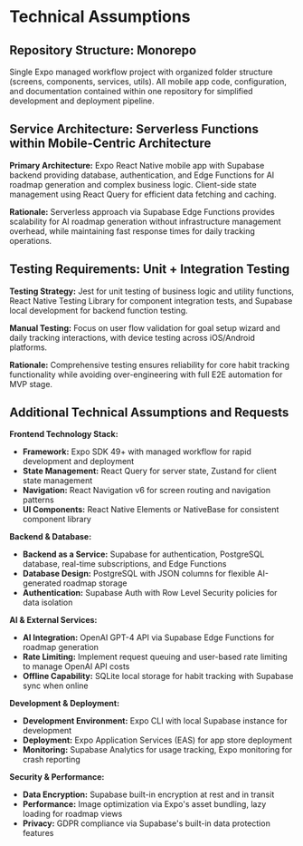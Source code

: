 # Technical Assumptions

## Repository Structure: Monorepo
Single Expo managed workflow project with organized folder structure (screens, components, services, utils). All mobile app code, configuration, and documentation contained within one repository for simplified development and deployment pipeline.

## Service Architecture: Serverless Functions within Mobile-Centric Architecture
**Primary Architecture:** Expo React Native mobile app with Supabase backend providing database, authentication, and Edge Functions for AI roadmap generation and complex business logic. Client-side state management using React Query for efficient data fetching and caching.

**Rationale:** Serverless approach via Supabase Edge Functions provides scalability for AI roadmap generation without infrastructure management overhead, while maintaining fast response times for daily tracking operations.

## Testing Requirements: Unit + Integration Testing
**Testing Strategy:** Jest for unit testing of business logic and utility functions, React Native Testing Library for component integration tests, and Supabase local development for backend function testing.

**Manual Testing:** Focus on user flow validation for goal setup wizard and daily tracking interactions, with device testing across iOS/Android platforms.

**Rationale:** Comprehensive testing ensures reliability for core habit tracking functionality while avoiding over-engineering with full E2E automation for MVP stage.

## Additional Technical Assumptions and Requests

**Frontend Technology Stack:**
- **Framework:** Expo SDK 49+ with managed workflow for rapid development and deployment
- **State Management:** React Query for server state, Zustand for client state management
- **Navigation:** React Navigation v6 for screen routing and navigation patterns
- **UI Components:** React Native Elements or NativeBase for consistent component library

**Backend & Database:**
- **Backend as a Service:** Supabase for authentication, PostgreSQL database, real-time subscriptions, and Edge Functions
- **Database Design:** PostgreSQL with JSON columns for flexible AI-generated roadmap storage
- **Authentication:** Supabase Auth with Row Level Security policies for data isolation

**AI & External Services:**
- **AI Integration:** OpenAI GPT-4 API via Supabase Edge Functions for roadmap generation
- **Rate Limiting:** Implement request queuing and user-based rate limiting to manage OpenAI API costs
- **Offline Capability:** SQLite local storage for habit tracking with Supabase sync when online

**Development & Deployment:**
- **Development Environment:** Expo CLI with local Supabase instance for development
- **Deployment:** Expo Application Services (EAS) for app store deployment
- **Monitoring:** Supabase Analytics for usage tracking, Expo monitoring for crash reporting

**Security & Performance:**
- **Data Encryption:** Supabase built-in encryption at rest and in transit
- **Performance:** Image optimization via Expo's asset bundling, lazy loading for roadmap views
- **Privacy:** GDPR compliance via Supabase's built-in data protection features
